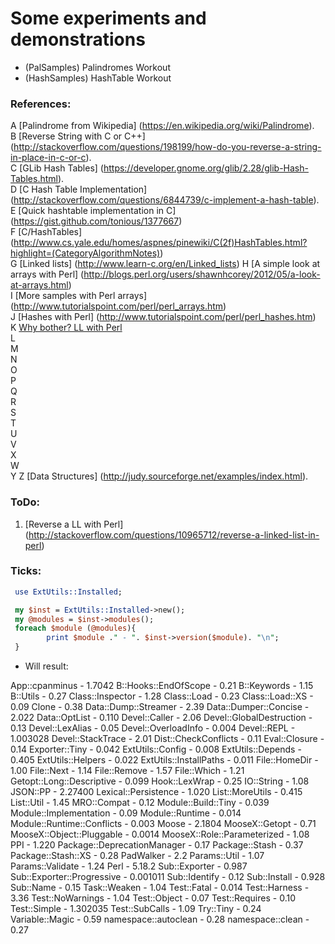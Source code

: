 

Some experiments and demonstrations 
===================================

* (PalSamples) Palindromes Workout
* (HashSamples) HashTable Workout




### References:

A [Palindrome from Wikipedia] (https://en.wikipedia.org/wiki/Palindrome).  
B [Reverse String with C or C++] (http://stackoverflow.com/questions/198199/how-do-you-reverse-a-string-in-place-in-c-or-c).  
C [GLib Hash Tables] (https://developer.gnome.org/glib/2.28/glib-Hash-Tables.html).  
D [C Hash Table Implementation] (http://stackoverflow.com/questions/6844739/c-implement-a-hash-table).  
E [Quick hashtable implementation in C] (https://gist.github.com/tonious/1377667)  
F [C/HashTables] (http://www.cs.yale.edu/homes/aspnes/pinewiki/C(2f)HashTables.html?highlight=(CategoryAlgorithmNotes))  
G [Linked lists] (http://www.learn-c.org/en/Linked_lists)
H [A simple look at arrays with Perl] (http://blogs.perl.org/users/shawnhcorey/2012/05/a-look-at-arrays.html)  
I [More samples with Perl arrays] (http://www.tutorialspoint.com/perl/perl_arrays.htm)   
J [Hashes with Perl] (http://www.tutorialspoint.com/perl/perl_hashes.htm)    
K [Why bother? LL with Perl](http://pt.slideshare.net/lembark/perly-linked-lists)    
L  
M  
N  
O  
P  
Q  
R  
S  
T  
U  
V  
X  
W   
Y 
Z [Data Structures] (http://judy.sourceforge.net/examples/index.html).  





### ToDo:  

01. [Reverse a LL with Perl] (http://stackoverflow.com/questions/10965712/reverse-a-linked-list-in-perl)  




### Ticks:


```perl
 use ExtUtils::Installed;

 my $inst = ExtUtils::Installed->new();
 my @modules = $inst->modules();
 foreach $module (@modules){
        print $module ." - ". $inst->version($module). "\n";
 }
```


* Will result:  

App::cpanminus - 1.7042 
B::Hooks::EndOfScope - 0.21 
B::Keywords - 1.15 
B::Utils - 0.27 
Class::Inspector - 1.28 
Class::Load - 0.23 
Class::Load::XS - 0.09 
Clone - 0.38 
Data::Dump::Streamer - 2.39 
Data::Dumper::Concise - 2.022 
Data::OptList - 0.110 
Devel::Caller - 2.06 
Devel::GlobalDestruction - 0.13 
Devel::LexAlias - 0.05 
Devel::OverloadInfo - 0.004 
Devel::REPL - 1.003028 
Devel::StackTrace - 2.01 
Dist::CheckConflicts - 0.11 
Eval::Closure - 0.14 
Exporter::Tiny - 0.042 
ExtUtils::Config - 0.008 
ExtUtils::Depends - 0.405 
ExtUtils::Helpers - 0.022 
ExtUtils::InstallPaths - 0.011 
File::HomeDir - 1.00 
File::Next - 1.14 
File::Remove - 1.57 
File::Which - 1.21 
Getopt::Long::Descriptive - 0.099 
Hook::LexWrap - 0.25 
IO::String - 1.08 
JSON::PP - 2.27400 
Lexical::Persistence - 1.020 
List::MoreUtils - 0.415 
List::Util - 1.45 
MRO::Compat - 0.12 
Module::Build::Tiny - 0.039 
Module::Implementation - 0.09 
Module::Runtime - 0.014 
Module::Runtime::Conflicts - 0.003 
Moose - 2.1804 
MooseX::Getopt - 0.71 
MooseX::Object::Pluggable - 0.0014 
MooseX::Role::Parameterized - 1.08 
PPI - 1.220 
Package::DeprecationManager - 0.17 
Package::Stash - 0.37 
Package::Stash::XS - 0.28 
PadWalker - 2.2 
Params::Util - 1.07 
Params::Validate - 1.24 
Perl - 5.18.2 
Sub::Exporter - 0.987 
Sub::Exporter::Progressive - 0.001011 
Sub::Identify - 0.12 
Sub::Install - 0.928 
Sub::Name - 0.15 
Task::Weaken - 1.04 
Test::Fatal - 0.014 
Test::Harness - 3.36 
Test::NoWarnings - 1.04 
Test::Object - 0.07 
Test::Requires - 0.10 
Test::Simple - 1.302035 
Test::SubCalls - 1.09 
Try::Tiny - 0.24 
Variable::Magic - 0.59 
namespace::autoclean - 0.28 
namespace::clean - 0.27 





